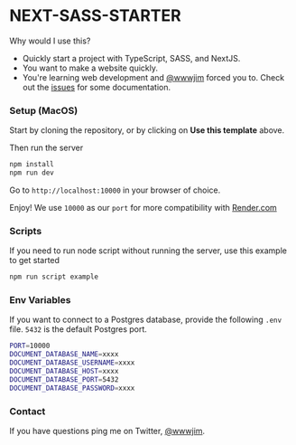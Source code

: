 # NEXT-SASS-STARTER

Why would I use this?

- Quickly start a project with TypeScript, SASS, and NextJS.
- You want to make a website quickly.
- You're learning web development and [@wwwjim](https://x.com/wwwjim) forced you to. Check out the [issues](https://github.com/internet-development/nextjs-sass-starter/issues?q=is%3Aissue+is%3Aopen+label%3ADocumentation) for some documentation.

### Setup (MacOS)

Start by cloning the repository, or by clicking on **Use this template** above.

Then run the server

```sh
npm install
npm run dev
```

Go to `http://localhost:10000` in your browser of choice.

Enjoy! We use `10000` as our `port` for more compatibility with [Render.com](https://render.com)

### Scripts

If you need to run node script without running the server, use this example to get started

```sh
npm run script example
```

### Env Variables

If you want to connect to a Postgres database, provide the following `.env` file. `5432` is the default Postgres port.

```sh
PORT=10000
DOCUMENT_DATABASE_NAME=xxxx
DOCUMENT_DATABASE_USERNAME=xxxx
DOCUMENT_DATABASE_HOST=xxxx
DOCUMENT_DATABASE_PORT=5432
DOCUMENT_DATABASE_PASSWORD=xxxx
```

### Contact

If you have questions ping me on Twitter, [@wwwjim](https://www.twitter.com/wwwjim).
